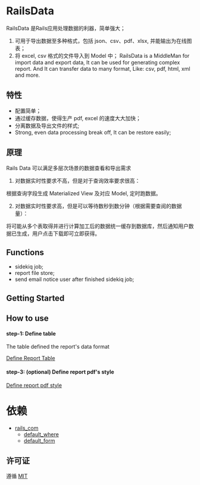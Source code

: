 # RailsData

RailsData 是Rails应用处理数据的利器，简单强大； 
1. 可用于导出数据至多种格式，包括 json、csv、pdf、xlsx, 并能输出为在线图表；
2. 将 excel, csv 格式的文件导入到 Model 中；
RailsData is a MiddleMan for import data and export data, It can be used for generating complex report.
And It can transfer data to many format, Like: csv, pdf, html, xml and more.

## 特性
* 配置简单；
* 通过缓存数据，使得生产 pdf, excel 的速度大大加快；
* 分离数据及导出文件的样式;
* Strong, even data processing break off, It can be restore easily;

## 原理
Rails Data 可以满足多层次场景的数据查看和导出需求

1. 对数据实时性要求不高，但是对于查询效率要求很高：
   
根据查询字段生成 Materialized View 及对应 Model, 定时跑数据。

2. 对数据实时性要求高，但是可以等待数秒到数分钟（根据需要查阅的数据量）：

将可能从多个表取得并进行计算加工后的数据统一缓存到数据库，然后通知用户数据已生成，用户点击下载即可立即获得。




## Functions
- sidekiq job;
- report file store;
- send email notice user after finished sidekiq job;

## Getting Started

## How to use

#### step-1: Define table
The table defined the report's data format

[Define Report Table](docs/define-report-table.md)

#### step-3: (optional) Define report pdf's style
[Define report pdf style](docs/define-pdf-style)

# 依赖
* [rails_com](https://github.com/work-design/rails_com)
  * [default_where](https://github.com/qinmingyuan/default_where)
  * [default_form](https://github.com/qinmingyuan/default_form)

## 许可证
遵循 [MIT](https://opensource.org/licenses/MIT)

